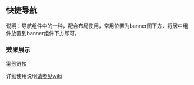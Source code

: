 ## 快捷导航
说明：导航组件中的一种，配合布局使用，常用位置为banner图下方，将居中组件放置到banner组件下方即可。

### 效果展示
[案例链接](https://webapp.zhaopin.com/2023/shh/zja0411ZL82493/preview/index.html#/pages/jzdh/index?_blank)

详细使用说明[请参见wiki](https://wiki.zhaopin.com/pages/viewpage.action?pageId=136729449?_blank)
